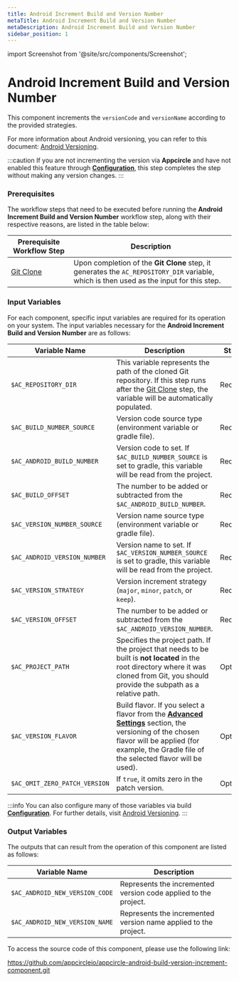 ```yaml
---
title: Android Increment Build and Version Number
metaTitle: Android Increment Build and Version Number
metaDescription: Android Increment Build and Version Number
sidebar_position: 1
---
```


import Screenshot from '@site/src/components/Screenshot';

# Android Increment Build and Version Number
This component increments the `versionCode` and `versionName` according to the provided strategies.

For more information about Android versioning, you can refer to this document: [Android Versioning](https://docs.appcircle.io/versioning/android-version/).

:::caution
If you are not incrementing the version via **Appcircle** and have not enabled this feature through [**Configuration**](https://docs.appcircle.io/build/build-profile-configuration#versioning-configuration), this step completes the step without making any version changes.
:::

### Prerequisites
The workflow steps that need to be executed before running the **Android Increment Build and Version Number** workflow step, along with their respective reasons, are listed in the table below:

| Prerequisite Workflow Step                      | Description                                     |
|-------------------------------------------------|-------------------------------------------------|
| [Git Clone](https://docs.appcircle.io/workflows/common-workflow-steps/#git-clone) | Upon completion of the **Git Clone** step, it generates the `AC_REPOSITORY_DIR` variable, which is then used as the input for this step. |

<Screenshot url='https://cdn.appcircle.io/docs/assets/android-workflow-components-increment-build-and-version-number_1.png' alt="image2" />

### Input Variables
For each component, specific input variables are required for its operation on your system. The input variables necessary for the **Android Increment Build and Version Number** are as follows:

<Screenshot url='https://cdn.appcircle.io/docs/assets/android-workflow-components-increment-build-and-version-number_2.png' alt="image2" />

| Variable Name                 | Description                                    | Status |
|-------------------------------|------------------------------------------------|--------|
| `$AC_REPOSITORY_DIR`         | This variable represents the path of the cloned Git repository. If this step runs after the [Git Clone](https://docs.appcircle.io/workflows/common-workflow-steps/#git-clone) step, the variable will be automatically populated. | Required |
| `$AC_BUILD_NUMBER_SOURCE`    | Version code source type (environment variable or gradle file). | Required |
| `$AC_ANDROID_BUILD_NUMBER`   | Version code to set. If `$AC_BUILD_NUMBER_SOURCE` is set to gradle, this variable will be read from the project. | Required |
| `$AC_BUILD_OFFSET`           | The number to be added or subtracted from the `$AC_ANDROID_BUILD_NUMBER`. | Required |
| `$AC_VERSION_NUMBER_SOURCE`  | Version name source type (environment variable or gradle file). | Required |
| `$AC_ANDROID_VERSION_NUMBER` | Version name to set. If `$AC_VERSION_NUMBER_SOURCE` is set to gradle, this variable will be read from the project. | Required |
| `$AC_VERSION_STRATEGY`       | Version increment strategy (`major`, `minor`, `patch`, or `keep`). | Required |
| `$AC_VERSION_OFFSET`         | The number to be added or subtracted from the `$AC_ANDROID_VERSION_NUMBER`. | Required |
| `$AC_PROJECT_PATH`           | Specifies the project path. If the project that needs to be built is **not located** in the root directory where it was cloned from Git, you should provide the subpath as a relative path. | Optional |
| `$AC_VERSION_FLAVOR`         | Build flavor. If you select a flavor from the [**Advanced Settings**](https://docs.appcircle.io/versioning/android-version/#advanced-settings) section, the versioning of the chosen flavor will be applied (for example, the Gradle file of the selected flavor will be used). | Optional |
| `$AC_OMIT_ZERO_PATCH_VERSION`| If `true`, it omits zero in the patch version. | Optional |

:::info
You can also configure many of those variables via build [**Configuration**](https://docs.appcircle.io/build/build-profile-configuration). For further details, visit [Android Versioning](https://docs.appcircle.io/versioning/android-version/).
:::

### Output Variables
The outputs that can result from the operation of this component are listed as follows:

| Variable Name                  | Description                                              |
|--------------------------------|----------------------------------------------------------|
| `$AC_ANDROID_NEW_VERSION_CODE` | Represents the incremented version code applied to the project. |
| `$AC_ANDROID_NEW_VERSION_NAME` | Represents the incremented version name applied to the project. |

To access the source code of this component, please use the following link:

https://github.com/appcircleio/appcircle-android-build-version-increment-component.git
